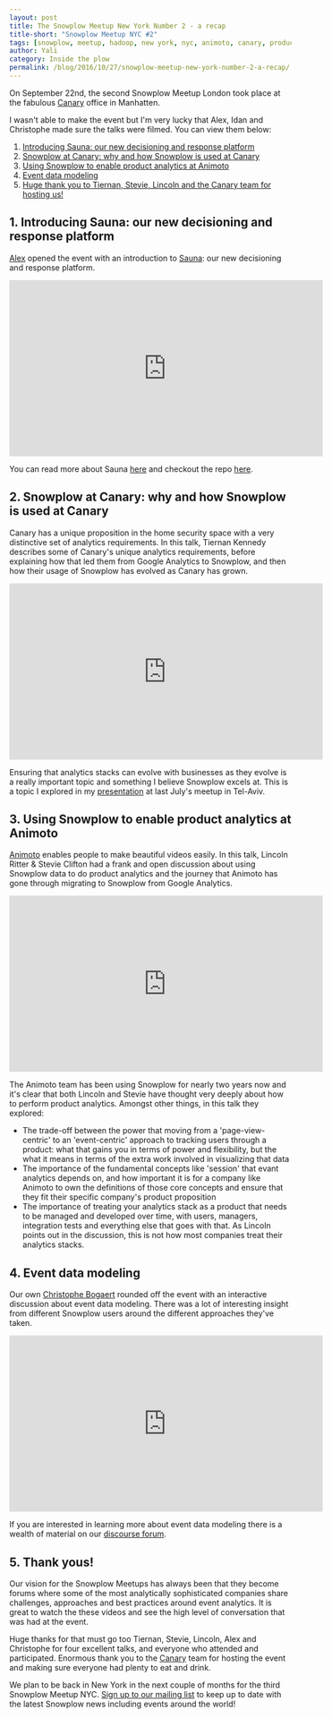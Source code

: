 ```yaml
---
layout: post
title: The Snowplow Meetup New York Number 2 - a recap
title-short: "Snowplow Meetup NYC #2"
tags: [snowplow, meetup, hadoop, new york, nyc, animoto, canary, product analytics]
author: Yali
category: Inside the plow
permalink: /blog/2016/10/27/snowplow-meetup-new-york-number-2-a-recap/
---
```


On September 22nd, the second Snowplow Meetup London took place at the fabulous [Canary][canary] office in Manhatten.

I wasn't able to make the event but I'm very lucky that Alex, Idan and Christophe made sure the talks were filmed. You can view them below:

1. [Introducing Sauna: our new decisioning and response platform](#sauna)
2. [Snowplow at Canary: why and how Snowplow is used at Canary](#canary)
3. [Using Snowplow to enable product analytics at Animoto](#animoto)
4. [Event data modeling](#event-data-modeling)
5. [Huge thank you to Tiernan, Stevie, Lincoln and the Canary team for hosting us!](/blog/2016/10/27/snowplow-meetup-new-york-number-2-a-recap/#thank-yous)

<h2 id="sauna">1. Introducing Sauna: our new decisioning and response platform</h2>

[Alex][alex] opened the event with an introduction to [Sauna][sauna]: our new decisioning and response platform.

<div class="iframe-container">
    <iframe width="560" height="315" src="https://www.youtube.com/embed/yp0XszZeh58" frameborder="0" allowfullscreen>    </iframe>
</div>

You can read more about Sauna [here][sauna] and checkout the repo [here][sauna-repo].

<!--more-->

<h2 id="canary">2. Snowplow at Canary: why and how Snowplow is used at Canary</h2>

Canary has a unique proposition in the home security space with a very distinctive set of analytics requirements. In this talk, Tiernan Kennedy describes some of Canary's unique analytics requirements, before explaining how that led them from Google Analytics to Snowplow, and then how their usage of Snowplow has evolved as Canary has grown.

<div class="iframe-container">
    <iframe width="560" height="315" src="https://www.youtube.com/embed/7zgP8O2rSm8" frameborder="0" allowfullscreen>    </iframe>
</div>

Ensuring that analytics stacks can evolve with businesses as they evolve is a really important topic and something I believe Snowplow excels at. This is a topic I explored in my [presentation][ys-presentation-tv] at last July's meetup in Tel-Aviv.

<h2 id="animoto">3. Using Snowplow to enable product analytics at Animoto</h2>

[Animoto][animoto] enables people to make beautiful videos easily. In this talk, Lincoln Ritter & Stevie Clifton had a frank and open discussion about using Snowplow data to do product analytics and the journey that Animoto has gone through migrating to Snowplow from Google Analytics.

<div class="iframe-container">
    <iframe width="560" height="315" src="https://www.youtube.com/embed/y2RUzReJV4I" frameborder="0" allowfullscreen>    </iframe>
</div>

The Animoto team has been using Snowplow for nearly two years now and it's clear that both Lincoln and Stevie have thought very deeply about how to perform product analytics. Amongst other things, in this talk they explored:

* The trade-off between the power that moving from a 'page-view-centric' to an 'event-centric' approach to tracking users through a product: what that gains you in terms of power and flexibility, but the what it means in terms of the extra work involved in visualizing that data
* The importance of the fundamental concepts like 'session' that evant analytics depends on, and how important it is for a company like Animoto to own the definitions of those core concepts and ensure that they fit their specific company's product proposition
* The importance of treating your analytics stack as a product that needs to be managed and developed over time, with users, managers, integration tests and everything else that goes with that. As Lincoln points out in the discussion, this is not how most companies treat their analytics stacks.

<h2 id="event-data-modeling">4. Event data modeling</h2>

Our own [Christophe Bogaert][christophe] rounded off the event with an interactive discussion about event data modeling. There was a lot of interesting insight from different Snowplow users around the different approaches they've taken.

<div class="iframe-container">
    <iframe width="560" height="315" src="https://www.youtube.com/embed/a_lv-JuVYiI" frameborder="0" allowfullscreen>    </iframe>
</div>

If you are interested in learning more about event data modeling there is a wealth of material on our [discourse forum][discourse-event-data-modeling].

<h2 id="thank-yous">5. Thank yous!</h2>

Our vision for the Snowplow Meetups has always been that they become forums where some of the most analytically sophisticated companies share challenges, approaches and best practices around event analytics. It is great to watch the these videos and see the high level of conversation that was had at the event.

Huge thanks for that must go too Tiernan, Stevie, Lincoln, Alex and Christophe for four excellent talks, and everyone who attended and participated. Enormous thank you to the [Canary][canary] team for hosting the event and making sure everyone had plenty to eat and drink.

We plan to be back in New York in the next couple of months for the third Snowplow Meetup NYC. [Sign up to our mailing list][mailing-list] to keep up to date with the latest Snowplow news including events around the world!



[canary]: https://canary.is/
[alex]: /blog/authors/alex/
[sauna]: /blog/2016/09/22/introducing-sauna-a-decisioning-and-response-platform/
[animoto]: http://animoto.com/
[christophe]: /blog/authors/christophe/
[mailing-list]: http://eepurl.com/b0yEgz
[sauna-repo]: https://github.com/snowplow/sauna
[ys-presentation-tv]: http://www.slideshare.net/yalisassoon/snowplow-the-evolving-data-pipeline?ref=http://snowplowanalytics.com/blog/2016/08/05/a-roundup-of-recent-snowplow-meetups-in-berlin-amsterdam-tel-aviv-and-london/
[discourse-event-data-modeling]: http://discourse.snowplowanalytics.com/search?q=data%20modeling

